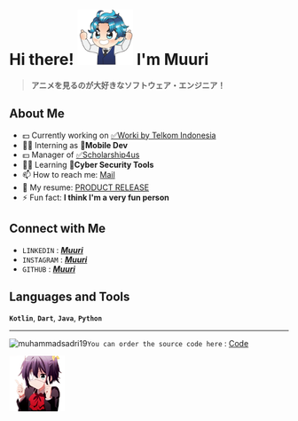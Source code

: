 # Hi there! <img src="/images/good.png" alt="good" width="100"/> I'm Muuri 
> **アニメを見るのが大好きなソフトウェア・エンジニア！**
## About Me

- 💵 Currently working on [✅Worki by Telkom Indonesia](https://play.google.com/work/apps/details?id=id.diarium_mobile)
- 🧑‍💻 Interning as **📑Mobile Dev**
- 💵 Manager of [✅Scholarship4us](https://scholarship4us.com/)
- 🧑‍💻 Learning **🤖Cyber Security Tools**
- 📫 How to reach me: [Mail](muhammadsadry19@gmail.com)
- 📖 My resume: [PRODUCT RELEASE](https://muhammadsadri19.github.io/)
- ⚡ Fun fact: **I think I'm a very fun person**

## Connect with Me
- `LINKEDIN` : [***Muuri***](https://linkedin.com/in/muhammad-sadri)
- `INSTAGRAM` : [***Muuri***](https://instagram.com/muuri._)
- `GITHUB` : [***Muuri***](https://github.com/muhammadsadri19/)

## Languages and Tools
**`Kotlin`**, **`Dart`**, **`Java`**, **`Python`**

---

<p><img align="left" src="https://github-readme-stats.vercel.app/api/top-langs?username=muhammadsadri19&show_icons=true&locale=en&layout=compact" alt="muhammadsadri19" /></p> 

`You can order the source code here` :   [Code](https://api.whatsapp.com/send?phone=6282268215563)

<img src="/images/Awch.gif" alt="awch" width="100"/>
